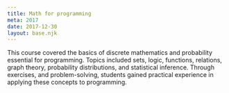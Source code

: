 ```yaml
---
title: Math for programming
meta: 2017
date: 2017-12-30
layout: base.njk
--- 
```

This course covered the basics of discrete mathematics and probability essential for programming. Topics included sets, logic, functions, relations, graph theory, probability distributions, and statistical inference. Through exercises, and problem-solving, students gained practical experience in applying these concepts to programming.